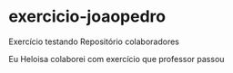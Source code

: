 # exercicio-joaopedro
Exercício testando Repositório colaboradores

Eu Heloisa colaborei com exercício que professor passou
